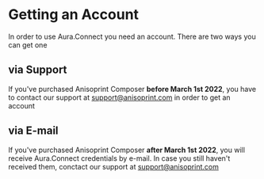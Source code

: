 # Getting an Account

In order to use Aura.Connect you need an account. There are two ways you can get one

## via Support

If you've purchased Anisoprint Composer **before March 1st 2022**, you have to contact our support at <support@anisoprint.com> in order to get an account

## via E-mail

If you've purchased Anisoprint Composer **after March 1st 2022**, you will receive Aura.Connect credentials by e-mail. In case you still haven't received them, conctact our support at <support@anisoprint.com>